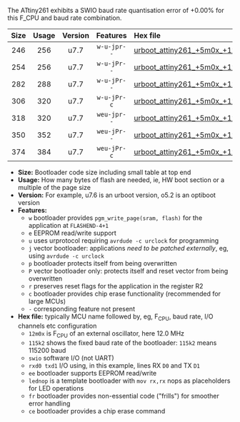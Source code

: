 The ATtiny261 exhibits a SWIO baud rate quantisation error of +0.00% for this F_CPU and baud rate combination.

|Size|Usage|Version|Features|Hex file|
|:-:|:-:|:-:|:-:|:--|
|246|256|u7.7|`w-u-jpr--`|[urboot_attiny261_+5m0x_+125k0_swio_rxb0_txb1_lednop.hex](https://raw.githubusercontent.com/stefanrueger/urboot.hex/main/mcus/attiny261/external_oscillator/fcpu_+5m0x/br_+125k0/urboot_attiny261_+5m0x_+125k0_swio_rxb0_txb1_lednop.hex)|
|254|256|u7.7|`w-u-jPr--`|[urboot_attiny261_+5m0x_+125k0_swio_rxb0_txb1.hex](https://raw.githubusercontent.com/stefanrueger/urboot.hex/main/mcus/attiny261/external_oscillator/fcpu_+5m0x/br_+125k0/urboot_attiny261_+5m0x_+125k0_swio_rxb0_txb1.hex)|
|282|288|u7.7|`w-u-jPr--`|[urboot_attiny261_+5m0x_+125k0_swio_rxb0_txb1_lednop_fr.hex](https://raw.githubusercontent.com/stefanrueger/urboot.hex/main/mcus/attiny261/external_oscillator/fcpu_+5m0x/br_+125k0/urboot_attiny261_+5m0x_+125k0_swio_rxb0_txb1_lednop_fr.hex)|
|306|320|u7.7|`w-u-jPr-c`|[urboot_attiny261_+5m0x_+125k0_swio_rxb0_txb1_lednop_fr_ce.hex](https://raw.githubusercontent.com/stefanrueger/urboot.hex/main/mcus/attiny261/external_oscillator/fcpu_+5m0x/br_+125k0/urboot_attiny261_+5m0x_+125k0_swio_rxb0_txb1_lednop_fr_ce.hex)|
|318|320|u7.7|`weu-jpr--`|[urboot_attiny261_+5m0x_+125k0_swio_rxb0_txb1_ee_lednop.hex](https://raw.githubusercontent.com/stefanrueger/urboot.hex/main/mcus/attiny261/external_oscillator/fcpu_+5m0x/br_+125k0/urboot_attiny261_+5m0x_+125k0_swio_rxb0_txb1_ee_lednop.hex)|
|350|352|u7.7|`weu-jPr--`|[urboot_attiny261_+5m0x_+125k0_swio_rxb0_txb1_ee_lednop_fr.hex](https://raw.githubusercontent.com/stefanrueger/urboot.hex/main/mcus/attiny261/external_oscillator/fcpu_+5m0x/br_+125k0/urboot_attiny261_+5m0x_+125k0_swio_rxb0_txb1_ee_lednop_fr.hex)|
|374|384|u7.7|`weu-jPr-c`|[urboot_attiny261_+5m0x_+125k0_swio_rxb0_txb1_ee_lednop_fr_ce.hex](https://raw.githubusercontent.com/stefanrueger/urboot.hex/main/mcus/attiny261/external_oscillator/fcpu_+5m0x/br_+125k0/urboot_attiny261_+5m0x_+125k0_swio_rxb0_txb1_ee_lednop_fr_ce.hex)|

- **Size:** Bootloader code size including small table at top end
- **Usage:** How many bytes of flash are needed, ie, HW boot section or a multiple of the page size
- **Version:** For example, u7.6 is an urboot version, o5.2 is an optiboot version
- **Features:**
  + `w` bootloader provides `pgm_write_page(sram, flash)` for the application at `FLASHEND-4+1`
  + `e` EEPROM read/write support
  + `u` uses urprotocol requiring `avrdude -c urclock` for programming
  + `j` vector bootloader: applications *need to be patched externally*, eg, using `avrdude -c urclock`
  + `p` bootloader protects itself from being overwritten
  + `P` vector bootloader only: protects itself and reset vector from being overwritten
  + `r` preserves reset flags for the application in the register R2
  + `c` bootloader provides chip erase functionality (recommended for large MCUs)
  + `-` corresponding feature not present
- **Hex file:** typically MCU name followed by, eg, F<sub>CPU</sub>, baud rate, I/O channels etc configuration
  + `12m0x` is F<sub>CPU</sub> of an external oscillator, here 12.0 MHz
  + `115k2` shows the fixed baud rate of the bootloader: `115k2` means 115200 baud
  + `swio` software I/O (not UART)
  + `rxd0 txd1` I/O using, in this example, lines RX `D0` and TX `D1`
  + `ee` bootloader supports EEPROM read/write
  + `lednop` is a template bootloader with `mov rx,rx` nops as placeholders for LED operations
  + `fr` bootloader provides non-essential code ("frills") for smoother error handling
  + `ce` bootloader provides a chip erase command
